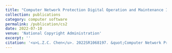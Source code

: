 ```yaml
---
title: "Computer Network Protection Digital Operation and Maintenance Integrated System (Version 1.0)"
collection: publications
category: computer software
permalink: /publication/cs2
date: 2022-07-10
venue: 'National Copyright Administration'
excerpt: ''
citation: '<u>L.Z.C. Chen</u>. 2022SR1068197. &quot;Computer Network Protection Digital Operation and Maintenance Integrated System (Version 1.0). &quot; 2022 (July 10, 2022). <i>National Copyright Administration.</i>'
---
```

